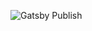 ![Gatsby Publish](https://github.com/stephen-cloud/thelucidlens.com/workflows/Gatsby%20Publish/badge.svg)
